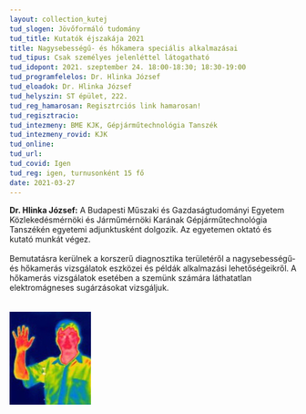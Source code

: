 ```yaml
---
layout: collection_kutej
tud_slogen: Jövőformáló tudomány
tud_title: Kutatók éjszakája 2021
title: Nagysebességű- és hőkamera speciális alkalmazásai
tud_tipus: Csak személyes jelenléttel látogatható
tud_idopont: 2021. szeptember 24. 18:00-18:30; 18:30-19:00
tud_programfelelos: Dr. Hlinka József
tud_eloadok: Dr. Hlinka József
tud_helyszin: ST épület, 222.
tud_reg_hamarosan: Regisztrciós link hamarosan!
tud_regisztracio:
tud_intezmeny: BME KJK, Gépjárműtechnológia Tanszék
tud_intezmeny_rovid: KJK
tud_online:
tud_url:
tud_covid: Igen
tud_reg: igen, turnusonként 15 fő
date: 2021-03-27
---
```

<b>Dr. Hlinka József:</b> A Budapesti Műszaki és Gazdaságtudományi Egyetem Közlekedésmérnöki és Járműmérnöki Karának Gépjárműtechnológia Tanszékén egyetemi adjunktusként dolgozik. Az egyetemen oktató és kutató munkát végez.
<br><br>
Bemutatásra kerülnek a korszerű diagnosztika területéről a nagysebességű- és hőkamerás vizsgálatok eszközei és példák alkalmazási lehetőségeikről. A hőkamerás vizsgálatok esetében a szemünk számára láthatatlan elektromágneses sugárzásokat vizsgáljuk.  
<br><br>
<img src="images/nagysebtermo_fotoHJ.jpg" max-width="500" class="center"> 

